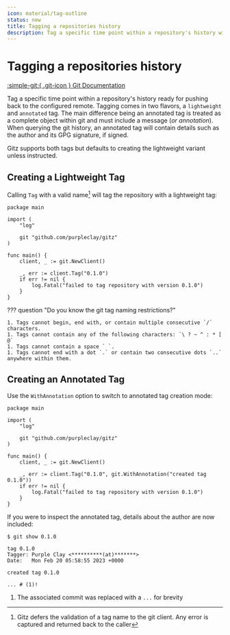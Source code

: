 ```yaml
---
icon: material/tag-outline
status: new
title: Tagging a repositories history
description: Tag a specific time point within a repository's history with a lightweight or annotated tag
---
```


# Tagging a repositories history

[:simple-git:{ .git-icon } Git Documentation](https://git-scm.com/docs/git-tag)

Tag a specific time point within a repository's history ready for pushing back to the configured remote. Tagging comes in two flavors, a `lightweight` and `annotated` tag. The main difference being an annotated tag is treated as a complete object within git and must include a message (_or annotation_). When querying the git history, an annotated tag will contain details such as the author and its GPG signature, if signed.

Gitz supports both tags but defaults to creating the lightweight variant unless instructed.

## Creating a Lightweight Tag

Calling `Tag` with a valid name[^1] will tag the repository with a lightweight tag:

```{ .go .select linenums="1" }
package main

import (
	"log"

	git "github.com/purpleclay/gitz"
)

func main() {
    client, _ := git.NewClient()

    _, err := client.Tag("0.1.0")
    if err != nil {
        log.Fatal("failed to tag repository with version 0.1.0")
    }
}
```

??? question "Do you know the git tag naming restrictions?"

    1. Tags cannot begin, end with, or contain multiple consecutive `/` characters.
    1. Tags cannot contain any of the following characters: `\ ? ~ ^ : * [ @`
    1. Tags cannot contain a space ` `.
    1. Tags cannot end with a dot `.` or contain two consecutive dots `..` anywhere within them.

## Creating an Annotated Tag

Use the `WithAnnotation` option to switch to annotated tag creation mode:

```{ .go .select linenums="1" hl_lines="6" }
package main

import (
	"log"

	git "github.com/purpleclay/gitz"
)

func main() {
    client, _ := git.NewClient()

    _, err := client.Tag("0.1.0", git.WithAnnotation("created tag 0.1.0"))
    if err != nil {
        log.Fatal("failed to tag repository with version 0.1.0")
    }
}
```

If you were to inspect the annotated tag, details about the author are now included:

```{ .text .no-select .no-copy }
$ git show 0.1.0

tag 0.1.0
Tagger: Purple Clay <**********(at)*******>
Date:   Mon Feb 20 05:58:55 2023 +0000

created tag 0.1.0

... # (1)!
```

1. The associated commit was replaced with a `...` for brevity

[^1]: Gitz defers the validation of a tag name to the git client. Any error is captured and returned back to the caller
